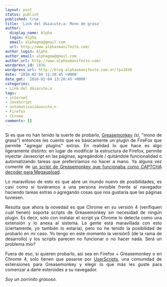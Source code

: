 ```yaml
---
layout: post
status: publish
published: true
title: 'Link del d&iacute;a: Mono de grasa'
author:
  display_name: Alpha
  login: Alpha
  email: alphagma@gmail.com
  url: http://www.alphasmanifesto.com/
author_login: Alpha
author_email: alphagma@gmail.com
author_url: http://www.alphasmanifesto.com/
wordpress_id: 1836
wordpress_url: http://blog.alphasmanifesto.com.ar/?p=1836
date: '2010-02-04 11:20:45 +0000'
date_gmt: '2010-02-04 13:20:45 +0000'
categories:
- Link del d&iacute;a
tags:
- internet
- JavaScript
- automatizaci&oacute;n
- Firefox
- Chrome
comments: []
---
```

<p style="text-align: justify;">Si es que no han tenido la suerte de probarlo, <a href="https://addons.mozilla.org/en-US/firefox/addon/748">Greasemonkey</a> (s&iacute;, "mono de grasa") entonces les cuento que es b&aacute;sicamente un plugin de FireFox que permite "agregar plugins" extras. En realidad lo que hace es algo ligeramente distinto: en lugar de modificar la estructura de Firefox, permite inyectar Javascript en las p&aacute;ginas, agreg&aacute;ndole / quit&aacute;ndole funcionalidad o automatizando tareas que preferir&iacute;amos no hacer a mano. Ya alguna vez coment&eacute; de <a href="https://blog.alphasmanifesto.com.ar/2009/02/12/link-del-dia-javascript-captcha-decoder/">un script de Greasemonkey que funcionaba como CAPTCHA decoder para Megaupload</a>.</p>
<p style="text-align: justify;">Lo maravilloso de esto es que abre un mundo nuevo de posibilidades, es casi como si tuvi&eacute;ramos a una persona invisible frente al navegador haciendo tareas extras o agregando cosas que nos gustar&iacute;a que las p&aacute;ginas tuviesen.</p>
<p style="text-align: justify;">Resulta que ahora la novedad es que Chrome en su versi&oacute;n 4 (verifiquen cu&aacute;l tienen) soporta scripts de Greasemonkey sin necesidad de ning&uacute;n plugin. Es decir, solo con instalar el script ya Chrome lo detecta como una extensi&oacute;n y lo anexa al sistema. La gente est&aacute; maravillada con esto (ciertamente, yo tambi&eacute;n lo estar&iacute;a), pero no he tenido la posibilidad de probarlo en mi caso. Yo tengo en este momento la versi&oacute;n5 (de la rama de desarrollo) y los scripts parecen no funcionar o no hacer nada. Ser&aacute; un problema m&iacute;o?</p>
<p style="text-align: justify;">Fuera de eso, si quieren probarlo, as&iacute; sea en Firefox + Greasemonkey o en Chrome 4, solo tienen que pasarse por <a href="http://userscripts.org/">UserScripts</a>, una comunidad de extensiones para Greasemonkey y elegir lo que m&aacute;s les guste para comenzar a darle esteroides a su navegador.</p>
<p style="text-align: justify;"><em>Soy un zorrinito grasoso.</em></p>
